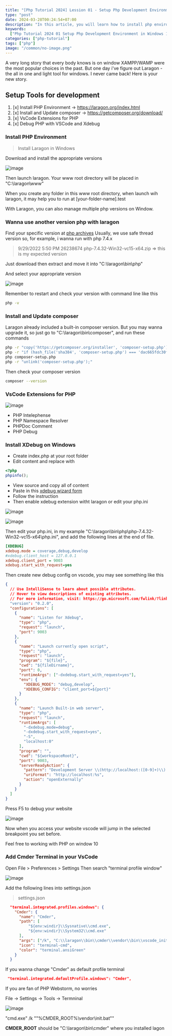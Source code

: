 ```yaml
---
title: "[Php Tutorial 2024] Lession 01 - Setup Php Development Environment in Windows 10"
type: "post"
date: 2024-03-28T00:24:54+07:00
description: "In this article, you will learn how to install php environment, install, update composer, multiple php versions, useful vscode extensions and debug your php scripts or websites."
keywords:
  ["Php Tutorial 2024 01 Setup Php Development Environment in Windows 10"]
categories: ["php-tutorial"]
tags: ["php"]
image: "/common/no-image.png"
---
```


A very long story that every body knows is on window XAMPP/WAMP were the most popular choices in the past. But one day i've figure out Laragon - the all in one and light tool for windows. I never came back! Here is your new story.

## Setup Tools for development

1. [x] Install PHP Environment -> https://laragon.org/index.html
2. [x] Install and Update composer -> https://getcomposer.org/download/
3. [x] VsCode Extensions for PHP
4. [x] Debug PHP with VSCode and Xdebug

### Install PHP Environment

> Install Laragon in Windows

Download and install the appropriate versions

![image](https://gist.github.com/assets/31009750/da04e4e9-df09-4832-914c-cc2c043cda49)

Then launch laragon. Your www root directory will be placed in "C:\laragon\www"

When you create any folder in this www root directory, when launch wih laragon, it may help you to run at [your-folder-name].test

With Laragon, you can also manage multiple php versions on Window.

### Wanna use another version php with laragon

Find your specific version at [php archives](https://windows.php.net/downloads/releases/archives/)
Usually, we use safe thread version so, for example, i wanna run with php 7.4.x

> 9/29/2022 5:50 PM 26238674 php-7.4.32-Win32-vc15-x64.zip => this is my expected version

Just download then extract and move it into "C:\laragon\bin\php"

And select your appropriate version

![image](https://gist.github.com/assets/31009750/5ff91326-5001-4c4e-8273-69d0f7b417c9)

Remember to restart and check your version with command line like this

```sh
php -v
```

### Install and Update composer

Laragon already included a built-in composer version. But you may wanna upgrade it, so just go to "C:\laragon\bin\composer", and run these commands

```sh
php -r "copy('https://getcomposer.org/installer', 'composer-setup.php');"
php -r "if (hash_file('sha384', 'composer-setup.php') === 'dac665fdc30fdd8ec78b38b9800061b4150413ff2e3b6f88543c636f7cd84f6db9189d43a81e5503cda447da73c7e5b6') { echo 'Installer verified'; } else { echo 'Installer corrupt'; unlink('composer-setup.php'); } echo PHP_EOL;"
php composer-setup.php
php -r "unlink('composer-setup.php');"
```

Then check your composer version

```sh
composer --version
```

### VsCode Extensions for PHP

![image](https://gist.github.com/assets/31009750/7e9da8aa-cc22-424b-9bd8-6f137201f796)

- PHP Intelephense
- PHP Namespace Resolver
- PHPDoc Comment
- PHP Debug

### Install XDebug on Windows

- Create index.php at your root folder
- Edit content and replace with

```php
<?php
phpinfo();
```

- View source and copy all of content
- Paste in this [xdebug wizard form](https://xdebug.org/wizard)
- Follow the instruction
- Then enable xdebug extension witht laragon or edit your php.ini

![image](https://gist.github.com/assets/31009750/5894e2cb-74a1-4f3c-a888-3638032415d0)

![image](https://gist.github.com/assets/31009750/ac07d096-c1ee-4551-9950-27d6cf94048c)

Then edit your php.ini, in my example "C:\laragon\bin\php\php-7.4.32-Win32-vc15-x64\php.ini", and add the following lines at the end of file.

```cfg
[XDEBUG]
xdebug.mode = coverage,debug,develop
#xdebug.client_host = 127.0.0.1
xdebug.client_port = 9003
xdebug.start_with_request=yes
```

Then create new debug config on vscode, you may see something like this

```json
{
  // Use IntelliSense to learn about possible attributes.
  // Hover to view descriptions of existing attributes.
  // For more information, visit: https://go.microsoft.com/fwlink/?linkid=830387
  "version": "0.2.0",
  "configurations": [
    {
      "name": "Listen for Xdebug",
      "type": "php",
      "request": "launch",
      "port": 9003
    },
    {
      "name": "Launch currently open script",
      "type": "php",
      "request": "launch",
      "program": "${file}",
      "cwd": "${fileDirname}",
      "port": 0,
      "runtimeArgs": ["-dxdebug.start_with_request=yes"],
      "env": {
        "XDEBUG_MODE": "debug,develop",
        "XDEBUG_CONFIG": "client_port=${port}"
      }
    },
    {
      "name": "Launch Built-in web server",
      "type": "php",
      "request": "launch",
      "runtimeArgs": [
        "-dxdebug.mode=debug",
        "-dxdebug.start_with_request=yes",
        "-S",
        "localhost:0"
      ],
      "program": "",
      "cwd": "${workspaceRoot}",
      "port": 9003,
      "serverReadyAction": {
        "pattern": "Development Server \\(http://localhost:([0-9]+)\\) started",
        "uriFormat": "http://localhost:%s",
        "action": "openExternally"
      }
    }
  ]
}
```

Press F5 to debug your website

![image](https://gist.github.com/assets/31009750/77dce5fb-2683-4d45-be26-e239d3d4f694)

Now when you access your website vscode will jump in the selected breakpoint you set before.

Feel free to working with PHP on window 10

### Add Cmder Terminal in your VsCode

Open File > Preferences > Settings
Then search "terminal profile window"

![image](https://gist.github.com/assets/31009750/2fa03b70-ecb0-403d-be0c-1f40c2a50a11)

Add the following lines into settings.json

> settings.json

```json
  "terminal.integrated.profiles.windows": {
    "Cmder": {
      "name": "Cmder",
      "path": [
          "${env:windir}\\Sysnative\\cmd.exe",
          "${env:windir}\\System32\\cmd.exe"
      ],
      "args": ["/k", "C:\\laragon\\bin\\cmder\\vendor\\bin\\vscode_init.cmd"],
      "icon": "terminal-cmd",
      "color": "terminal.ansiGreen"
    }
  }
```

If you wanna change "Cmder" as default profile terminal

```json
 "terminal.integrated.defaultProfile.windows": "Cmder",
```

If you are fan of PHP Webstorm, no worries

File -> Settings -> Tools -> Termninal

![image](https://gist.github.com/assets/31009750/599240c9-1553-4d5e-b082-8cef65f214c3)

"cmd.exe" /k ""%CMDER_ROOT%\vendor\init.bat""

**CMDER_ROOT** should be "C:\laragon\bin\cmder" where you installed lagon
